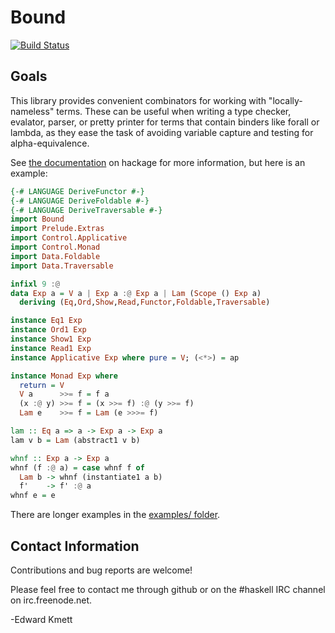 Bound
=====

[![Build Status](https://secure.travis-ci.org/ekmett/bound.png?branch=master)](http://travis-ci.org/ekmett/bound)

Goals
-----

This library provides convenient combinators for working with "locally-nameless" terms. These can be useful
when writing a type checker, evalator, parser, or pretty printer for terms that contain binders like forall
or lambda, as they ease the task of avoiding variable capture and testing for alpha-equivalence.

See [the documentation](http://hackage.haskell.org/package/bound) on hackage for more information, but here is an example:

```haskell
{-# LANGUAGE DeriveFunctor #-}
{-# LANGUAGE DeriveFoldable #-}
{-# LANGUAGE DeriveTraversable #-}
import Bound
import Prelude.Extras
import Control.Applicative
import Control.Monad
import Data.Foldable
import Data.Traversable

infixl 9 :@
data Exp a = V a | Exp a :@ Exp a | Lam (Scope () Exp a)
  deriving (Eq,Ord,Show,Read,Functor,Foldable,Traversable)

instance Eq1 Exp
instance Ord1 Exp
instance Show1 Exp
instance Read1 Exp
instance Applicative Exp where pure = V; (<*>) = ap

instance Monad Exp where
  return = V
  V a      >>= f = f a
  (x :@ y) >>= f = (x >>= f) :@ (y >>= f)
  Lam e    >>= f = Lam (e >>>= f)

lam :: Eq a => a -> Exp a -> Exp a
lam v b = Lam (abstract1 v b)

whnf :: Exp a -> Exp a
whnf (f :@ a) = case whnf f of
  Lam b -> whnf (instantiate1 a b)
  f'    -> f' :@ a
whnf e = e
```

   There are longer examples in the [examples/ folder](https://github.com/ekmett/bound/tree/master/examples).

Contact Information
-------------------

Contributions and bug reports are welcome!

Please feel free to contact me through github or on the #haskell IRC channel on irc.freenode.net.

-Edward Kmett

